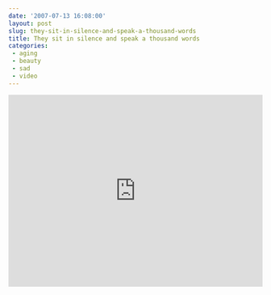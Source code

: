 ```yaml
---
date: '2007-07-13 16:08:00'
layout: post
slug: they-sit-in-silence-and-speak-a-thousand-words
title: They sit in silence and speak a thousand words
categories:
 - aging
 - beauty
 - sad
 - video
---
```


<div style="padding:75.4% 0 0 0;position:relative;"><iframe src="https://player.vimeo.com/video/1199984?h=f773a7a200" style="position:absolute;top:0;left:0;width:100%;height:100%;" frameborder="0" allow="autoplay; fullscreen; picture-in-picture" allowfullscreen></iframe></div><script src="https://player.vimeo.com/api/player.js"></script>


